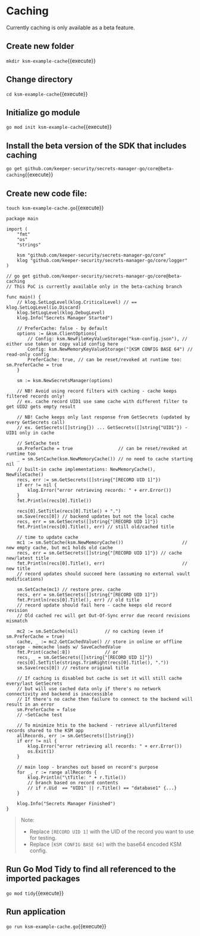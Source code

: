 # Caching

Currently caching is only available as a beta feature.


## Create new folder

`mkdir ksm-example-cache`{{execute}}

## Change directory

`cd ksm-example-cache`{{execute}}

## Initialize go module

`go mod init ksm-example-cache`{{execute}}

## Install the beta version of the SDK that includes caching

`go get github.com/keeper-security/secrets-manager-go/core@beta-caching`{{execute}}

## Create new code file:

`touch ksm-example-cache.go`{{execute}}

```golang
package main

import (
	"fmt"
	"os"
	"strings"

	ksm "github.com/keeper-security/secrets-manager-go/core"
	klog "github.com/keeper-security/secrets-manager-go/core/logger"
)

// go get github.com/keeper-security/secrets-manager-go/core@beta-caching
// This PoC is currently available only in the beta-caching branch

func main() {
	// klog.SetLogLevel(klog.CriticalLevel) // == klog.SetLogLevel(io.Discard)
	klog.SetLogLevel(klog.DebugLevel)
	klog.Info("Secrets Manager Started")

	// PreferCache: false - by default
	options := &ksm.ClientOptions{
		// Config: ksm.NewFileKeyValueStorage("ksm-config.json"), // either use token or copy valid config here
		Config: ksm.NewMemoryKeyValueStorage("[KSM CONFIG BASE 64") // read-only config
		PreferCache: true, // can be reset/revoked at runtime too: sm.PreferCache = true
	}

	sm := ksm.NewSecretsManager(options)

	// NB! Avoid using record filters with caching - cache keeps filtered records only!
	// ex. cache record UID1 use same cache with different filter to get UID2 gets empty result

	// NB! Cache keeps only last response from GetSecrets (updated by every GetSecrets call)
	// ex. GetSecrets([]string{}) ... GetSecrets([]string{"UID1"}) - UID1 only in cache

	// SetCache test
	sm.PreferCache = true                 // can be reset/revoked at runtime too
	_ = sm.SetCache(ksm.NewMemoryCache()) // no need to cache starting nil
	// built-in cache implementations: NewMemoryCache(), NewFileCache()
	recs, err := sm.GetSecrets([]string{"[RECORD UID 1]"})
	if err != nil {
		klog.Error("error retrieving records: " + err.Error())
	}
	fmt.Println(recs[0].Title())

	recs[0].SetTitle(recs[0].Title() + ".")
	sm.Save(recs[0]) // backend updates but not the local cache
	recs, err = sm.GetSecrets([]string{"[RECORD UID 1]"})
	fmt.Println(recs[0].Title(), err) // still old/cached title

	// time to update cache
	mc1 := sm.SetCache(ksm.NewMemoryCache())                      // new empty cache, but mc1 holds old cache
	recs, err = sm.GetSecrets([]string{"[RECORD UID 1]"}) // cache new/latest title
	fmt.Println(recs[0].Title(), err)                             // new title
	// record updates should succeed here (assuming no external vault modifications)

	sm.SetCache(mc1) // restore prev. cache
	recs, err = sm.GetSecrets([]string{"[RECORD UID 1]"})
	fmt.Println(recs[0].Title(), err) // old title
	// record update should fail here - cache keeps old record revision
	// Old cached rec will get Out-Of-Sync error due record revisions mismatch

	mc2 := sm.SetCache(nil)          // no caching (even if sm.PreferCache = true)
	cache, _ := mc2.GetCachedValue() // store in online or offline storage - memcache loads w/ SaveCachedValue
	fmt.Print(cache[:8])             // or
	recs, _ = sm.GetSecrets([]string{"[RECORD UID 1]"})
	recs[0].SetTitle(strings.TrimRight(recs[0].Title(), "."))
	sm.Save(recs[0]) // restore original title

	// If caching is disabled but cache is set it will still cache every/last GetSecrets
	// but will use cached data only if there's no network connectivity and backend is inaccessible
	// If there's no cache then failure to connect to the backend will result in an error
	sm.PreferCache = false
	// ~SetCache test

	// To minimize htis to the backend - retrieve all/unfiltered records shared to the KSM app
	allRecords, err := sm.GetSecrets([]string{})
	if err != nil {
		klog.Error("error retrieving all records: " + err.Error())
		os.Exit(1)
	}

	// main loop - branches out based on record's purpose
	for _, r := range allRecords {
		klog.Println("\tTitle: " + r.Title())
		// branch based on record contents
		// if r.Uid  == "UID1" || r.Title() == "database1" {...}
	}

	klog.Info("Secrets Manager Finished")
}

```

> Note:
> - Replace `[RECORD UID 1]` with the UID of the record you want to use for testing.
> - Replace `[KSM CONFIG BASE 64]` with the base64 encoded KSM config.

## Run Go Mod Tidy to find all referenced to the imported packages

`go mod tidy`{{execute}}

## Run application

`go run ksm-example-cache.go`{{execute}}
